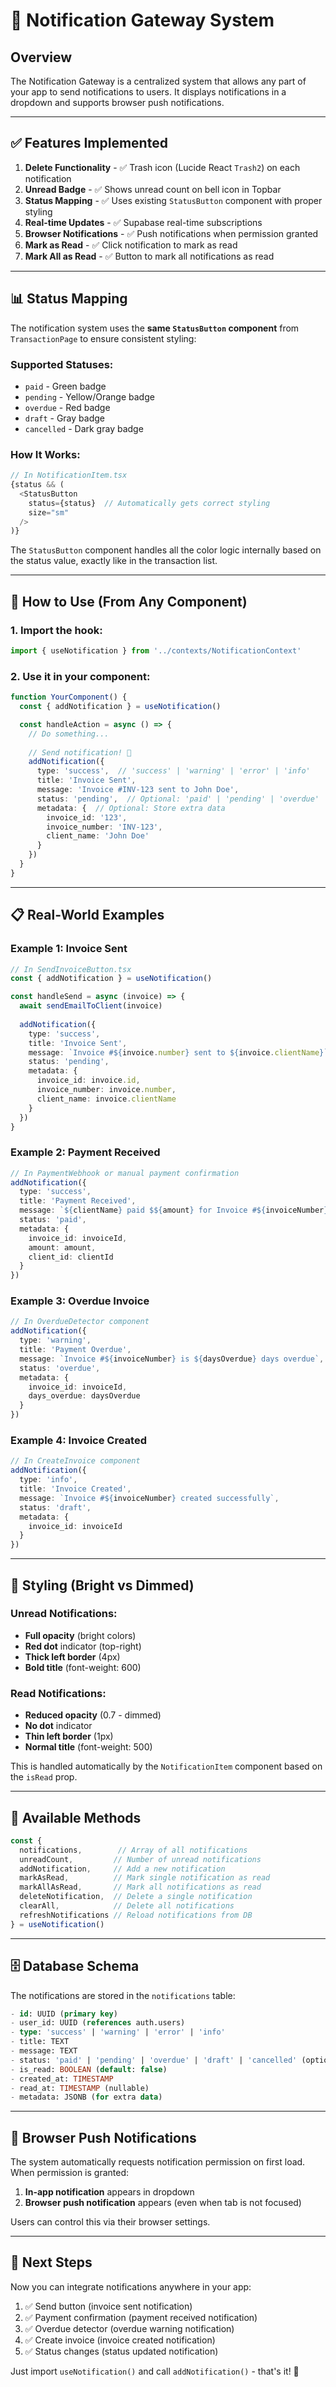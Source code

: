 # 🔔 Notification Gateway System

## Overview
The Notification Gateway is a centralized system that allows any part of your app to send notifications to users. It displays notifications in a dropdown and supports browser push notifications.

---

## ✅ Features Implemented

1. **Delete Functionality** - ✅ Trash icon (Lucide React `Trash2`) on each notification
2. **Unread Badge** - ✅ Shows unread count on bell icon in Topbar
3. **Status Mapping** - ✅ Uses existing `StatusButton` component with proper styling
4. **Real-time Updates** - ✅ Supabase real-time subscriptions
5. **Browser Notifications** - ✅ Push notifications when permission granted
6. **Mark as Read** - ✅ Click notification to mark as read
7. **Mark All as Read** - ✅ Button to mark all notifications as read

---

## 📊 Status Mapping

The notification system uses the **same `StatusButton` component** from `TransactionPage` to ensure consistent styling:

### Supported Statuses:
- `paid` - Green badge
- `pending` - Yellow/Orange badge
- `overdue` - Red badge
- `draft` - Gray badge
- `cancelled` - Dark gray badge

### How It Works:
```typescript
// In NotificationItem.tsx
{status && (
  <StatusButton 
    status={status}  // Automatically gets correct styling
    size="sm" 
  />
)}
```

The `StatusButton` component handles all the color logic internally based on the status value, exactly like in the transaction list.

---

## 🚀 How to Use (From Any Component)

### 1. Import the hook:
```typescript
import { useNotification } from '../contexts/NotificationContext'
```

### 2. Use it in your component:
```typescript
function YourComponent() {
  const { addNotification } = useNotification()

  const handleAction = async () => {
    // Do something...
    
    // Send notification! 🎉
    addNotification({
      type: 'success',  // 'success' | 'warning' | 'error' | 'info'
      title: 'Invoice Sent',
      message: 'Invoice #INV-123 sent to John Doe',
      status: 'pending',  // Optional: 'paid' | 'pending' | 'overdue' | etc
      metadata: {  // Optional: Store extra data
        invoice_id: '123',
        invoice_number: 'INV-123',
        client_name: 'John Doe'
      }
    })
  }
}
```

---

## 📋 Real-World Examples

### Example 1: Invoice Sent
```typescript
// In SendInvoiceButton.tsx
const { addNotification } = useNotification()

const handleSend = async (invoice) => {
  await sendEmailToClient(invoice)
  
  addNotification({
    type: 'success',
    title: 'Invoice Sent',
    message: `Invoice #${invoice.number} sent to ${invoice.clientName}`,
    status: 'pending',
    metadata: {
      invoice_id: invoice.id,
      invoice_number: invoice.number,
      client_name: invoice.clientName
    }
  })
}
```

### Example 2: Payment Received
```typescript
// In PaymentWebhook or manual payment confirmation
addNotification({
  type: 'success',
  title: 'Payment Received',
  message: `${clientName} paid $${amount} for Invoice #${invoiceNumber}`,
  status: 'paid',
  metadata: {
    invoice_id: invoiceId,
    amount: amount,
    client_id: clientId
  }
})
```

### Example 3: Overdue Invoice
```typescript
// In OverdueDetector component
addNotification({
  type: 'warning',
  title: 'Payment Overdue',
  message: `Invoice #${invoiceNumber} is ${daysOverdue} days overdue`,
  status: 'overdue',
  metadata: {
    invoice_id: invoiceId,
    days_overdue: daysOverdue
  }
})
```

### Example 4: Invoice Created
```typescript
// In CreateInvoice component
addNotification({
  type: 'info',
  title: 'Invoice Created',
  message: `Invoice #${invoiceNumber} created successfully`,
  status: 'draft',
  metadata: {
    invoice_id: invoiceId
  }
})
```

---

## 🎨 Styling (Bright vs Dimmed)

### Unread Notifications:
- **Full opacity** (bright colors)
- **Red dot** indicator (top-right)
- **Thick left border** (4px)
- **Bold title** (font-weight: 600)

### Read Notifications:
- **Reduced opacity** (0.7 - dimmed)
- **No dot** indicator
- **Thin left border** (1px)
- **Normal title** (font-weight: 500)

This is handled automatically by the `NotificationItem` component based on the `isRead` prop.

---

## 🔧 Available Methods

```typescript
const {
  notifications,        // Array of all notifications
  unreadCount,         // Number of unread notifications
  addNotification,     // Add a new notification
  markAsRead,          // Mark single notification as read
  markAllAsRead,       // Mark all notifications as read
  deleteNotification,  // Delete a single notification
  clearAll,            // Delete all notifications
  refreshNotifications // Reload notifications from DB
} = useNotification()
```

---

## 🗄️ Database Schema

The notifications are stored in the `notifications` table:

```sql
- id: UUID (primary key)
- user_id: UUID (references auth.users)
- type: 'success' | 'warning' | 'error' | 'info'
- title: TEXT
- message: TEXT
- status: 'paid' | 'pending' | 'overdue' | 'draft' | 'cancelled' (optional)
- is_read: BOOLEAN (default: false)
- created_at: TIMESTAMP
- read_at: TIMESTAMP (nullable)
- metadata: JSONB (for extra data)
```

---

## 🔔 Browser Push Notifications

The system automatically requests notification permission on first load. When permission is granted:

1. **In-app notification** appears in dropdown
2. **Browser push notification** appears (even when tab is not focused)

Users can control this via their browser settings.

---

## 🎯 Next Steps

Now you can integrate notifications anywhere in your app:

1. ✅ Send button (invoice sent notification)
2. ✅ Payment confirmation (payment received notification)
3. ✅ Overdue detector (overdue warning notification)
4. ✅ Create invoice (invoice created notification)
5. ✅ Status changes (status updated notification)

Just import `useNotification()` and call `addNotification()` - that's it! 🚀

